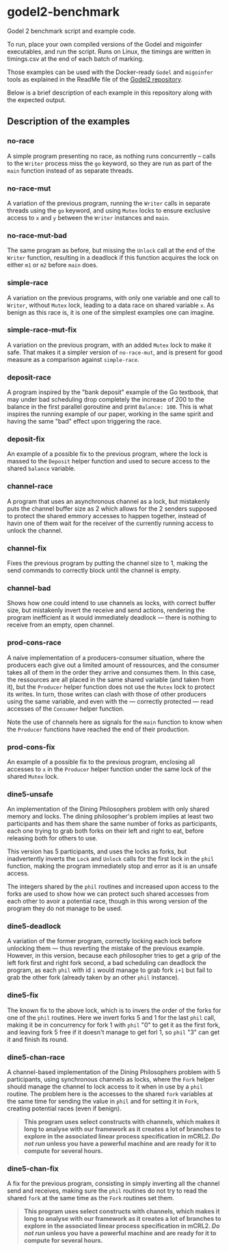 # godel2-benchmark
Godel 2 benchmark script and example code.

To run, place your own compiled versions of the Godel and migoinfer executables, and run the script.
Runs on Linux, the timings are written in timings.csv at the end of each batch of marking.

Those examples can be used with the Docker-ready `Godel` and `migoinfer` tools as explained 
in the ReadMe file of the [Godel2 repository](https://github.com/JujuYuki/godel2).

Below is a brief description of each example in this repository along with the expected output.

## Description of the examples

### no-race

A simple program presenting no race, as nothing runs concurrently – calls to the 
`Writer` process miss the `go` keyword, so they are run as part of the `main` function 
instead of as separate threads.

### no-race-mut

A variation of the previous program, running the `Writer` calls in separate threads using 
the `go` keyword, and using `Mutex` locks to ensure exclusive access to `x` and `y` between 
the `Writer` instances and `main`.

### no-race-mut-bad

The same program as before, but missing the `Unlock` call at the end of the `Writer` function, 
resulting in a deadlock if this function acquires the lock on either `m1` or `m2` before `main` does.

### simple-race

A variation on the previous programs, with only one variable and one call to `Writer`, without `Mutex` 
lock, leading to a data race on shared variable `x`. As benign as this race is, it is one of the simplest 
examples one can imagine.

### simple-race-mut-fix

A variation on the previous program, with an added `Mutex` lock to make it safe. That makes it a simpler 
version of `no-race-mut`, and is present for good measure as a comparison against `simple-race`.

### deposit-race

A program inspired by the "bank deposit" example of the Go textbook, that may under bad scheduling drop 
completely the increase of 200 to the balance in the first parallel goroutine and print `Balance: 100`. 
This is what inspires the running example of our paper, working in the same spirit and having the same 
"bad" effect upon triggering the race.

### deposit-fix

An example of a possible fix to the previous program, where the lock is massed to the `Deposit` helper 
function and used to secure access to the shared `balance` variable.

### channel-race

A program that uses an asynchronous channel as a lock, but mistakenly puts the channel buffer size as 2 
which allows for the 2 senders supposed to protect the shared emmory accesses to happen together, 
instead of havin one of them wait for the receiver of the currently running access to unlock the channel. 

### channel-fix 

Fixes the previous program by putting the channel size to 1, making the send commands to correctly block 
until the channel is empty.

### channel-bad 

Shows how one could intend to use channels as locks, with correct buffer size, but mistakenly invert 
the receive and send actions, rendering the program inefficient as it would immediately deadlock — 
there is nothing to receive from an empty, open channel.

### prod-cons-race 

A naive implementation of a producers-consumer situation, where the producers each give out a limited 
amount of ressources, and the consumer takes all of them in the order they arrive and consumes them. 
In this case, the ressources are all placed in the same shared variable (and taken from it), but the 
`Producer` helper function does not use the `Mutex` lock to protect its writes. 
In turn, those writes can clash with those of other producers using the same variable, and even with 
the — correctly protected — read accesses of the `Consumer` helper function.

Note the use of channels here as signals for the `main` function to know when the `Producer` functions 
have reached the end of their production.

### prod-cons-fix

An example of a possible fix to the previous program, enclosing all accesses to `x` in the `Producer` 
helper function under the same lock of the shared `Mutex` lock.

### dine5-unsafe 

An implementation of the Dining Philosophers problem with only shared memory and locks. 
The dining philosopher's problem implies at least two participants and has them share the 
same number of forks as participants, each one trying to grab both forks on their left and 
right to eat, before releasing both for others to use.

This version has 5 participants, and uses the locks as forks,
but inadvertently inverts the `Lock` and `Unlock` calls 
for the first lock in the `phil` function, making the program immediately stop and error as 
it is an unsafe access. 

The integers shared by the `phil` routines and increased upon access to the forks are used to 
show how we can protect such shared accesses from each other to avoir a potential race, though 
in this wrong version of the program they do not manage to be used.

### dine5-deadlock 

A variation of the former program, correctly locking each lock before unlocking them — thus reverting 
the mistake of the previous example. However, in this version, because each philosopher tries to get 
a grip of the left fork first and right fork second, a bad scheduling can deadlock the program, as
each `phil` with id `i` would manage to grab fork `i+1` but fail to grab the other fork (already taken 
by an other `phil` instance).

### dine5-fix 

The known fix to the above lock, which is to invers the order of the forks for one of the `phil` routines. 
Here we invert forks 5 and 1 for the last `phil` call, making it be in concurrency for fork 1 with `phil` "0" 
to get it as the first fork, and leaving fork 5 free if it doesn't manage to get forl 1, 
so `phil` "3" can get it and finish its round. 

### dine5-chan-race 

A channel-based implementation of the Dining Philosophers problem with 5 participants, 
using synchronous channels as locks, where the `Fork` helper should manage the channel to lock access 
to it when in use by a `phil` routine. The problem here is the accesses to the shared `fork` variables 
at the same time for sending the value in `phil` and for setting it in `Fork`, 
creating potential races (even if benign).

> **This program uses select constructs with channels, which makes it long to analyse with our 
> framework as it creates a lot of branches to explore in the associated linear process specification 
> in mCRL2. _Do not run_ unless you have a powerful machine and are ready for it to 
> compute for several hours.**

### dine5-chan-fix

A fix for the previous program, consisting in simply inverting all the channel send and receives, 
making sure the `phil` routines do not try to read the shared `fork` at the same time as the `Fork` 
routines set them.

> **This program uses select constructs with channels, which makes it long to analyse with our 
> framework as it creates a lot of branches to explore in the associated linear process specification 
> in mCRL2. _Do not run_ unless you have a powerful machine and are ready for it to 
> compute for several hours.**
